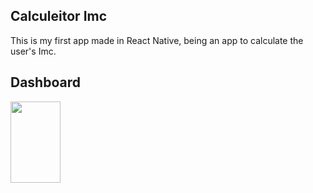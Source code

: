 ## Calculeitor Imc

This is my first app made in React Native, being an app to calculate the user's Imc.

## Dashboard

<p aling="center">
<img width="80" height="130" src="src\images\CalculeitorImc.png">
</p>
